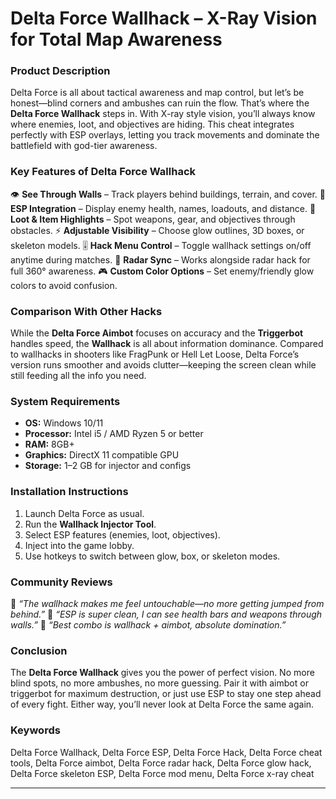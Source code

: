 # Delta Force Wallhack – X-Ray Vision for Total Map Awareness

### Product Description

Delta Force is all about tactical awareness and map control, but let’s be honest—blind corners and ambushes can ruin the flow. That’s where the **Delta Force Wallhack** steps in. With X-ray style vision, you’ll always know where enemies, loot, and objectives are hiding. This cheat integrates perfectly with ESP overlays, letting you track movements and dominate the battlefield with god-tier awareness.



### Key Features of Delta Force Wallhack

👁️ **See Through Walls** – Track players behind buildings, terrain, and cover.
🎯 **ESP Integration** – Display enemy health, names, loadouts, and distance.
🧭 **Loot & Item Highlights** – Spot weapons, gear, and objectives through obstacles.
⚡ **Adjustable Visibility** – Choose glow outlines, 3D boxes, or skeleton models.
🎚️ **Hack Menu Control** – Toggle wallhack settings on/off anytime during matches.
🔄 **Radar Sync** – Works alongside radar hack for full 360° awareness.
🎮 **Custom Color Options** – Set enemy/friendly glow colors to avoid confusion.

### Comparison With Other Hacks

While the **Delta Force Aimbot** focuses on accuracy and the **Triggerbot** handles speed, the **Wallhack** is all about information dominance. Compared to wallhacks in shooters like FragPunk or Hell Let Loose, Delta Force’s version runs smoother and avoids clutter—keeping the screen clean while still feeding all the info you need.

### System Requirements

* **OS:** Windows 10/11
* **Processor:** Intel i5 / AMD Ryzen 5 or better
* **RAM:** 8GB+
* **Graphics:** DirectX 11 compatible GPU
* **Storage:** 1–2 GB for injector and configs

### Installation Instructions

1. Launch Delta Force as usual.
2. Run the **Wallhack Injector Tool**.
3. Select ESP features (enemies, loot, objectives).
4. Inject into the game lobby.
5. Use hotkeys to switch between glow, box, or skeleton modes.

### Community Reviews

💬 *“The wallhack makes me feel untouchable—no more getting jumped from behind.”*
💬 *“ESP is super clean, I can see health bars and weapons through walls.”*
💬 *“Best combo is wallhack + aimbot, absolute domination.”*

### Conclusion

The **Delta Force Wallhack** gives you the power of perfect vision. No more blind spots, no more ambushes, no more guessing. Pair it with aimbot or triggerbot for maximum destruction, or just use ESP to stay one step ahead of every fight. Either way, you’ll never look at Delta Force the same again.

### Keywords

Delta Force Wallhack, Delta Force ESP, Delta Force Hack, Delta Force cheat tools, Delta Force aimbot, Delta Force radar hack, Delta Force glow hack, Delta Force skeleton ESP, Delta Force mod menu, Delta Force x-ray cheat

---
